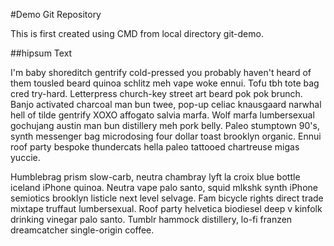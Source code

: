 #Demo Git Repository

This is first created using CMD from local directory git-demo.

##hipsum Text

I'm baby shoreditch gentrify cold-pressed you probably haven't heard of them tousled beard quinoa schlitz meh vape woke ennui. Tofu tbh tote bag cred try-hard. Letterpress church-key street art beard pok pok brunch. Banjo activated charcoal man bun twee, pop-up celiac knausgaard narwhal hell of tilde gentrify XOXO affogato salvia marfa. Wolf marfa lumbersexual gochujang austin man bun distillery meh pork belly. Paleo stumptown 90's, synth messenger bag microdosing four dollar toast brooklyn organic. Ennui roof party bespoke thundercats hella paleo tattooed chartreuse migas yuccie.

Humblebrag prism slow-carb, neutra chambray lyft la croix blue bottle iceland iPhone quinoa. Neutra vape palo santo, squid mlkshk synth iPhone semiotics brooklyn listicle next level selvage. Fam bicycle rights direct trade mixtape truffaut lumbersexual. Roof party helvetica biodiesel deep v kinfolk drinking vinegar palo santo. Tumblr hammock distillery, lo-fi franzen dreamcatcher single-origin coffee.
